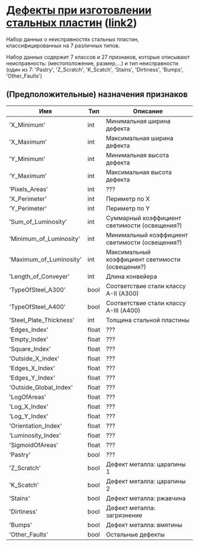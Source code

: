# [Дефекты при изготовлении стальных пластин](http://archive.ics.uci.edu/ml/datasets/Steel+Plates+Faults) ([link2](https://github.com/makinarocks/awesome-industrial-machine-datasets/tree/master/data-explanation/Steel%20Plates%20Faults))

Набор данных о неисправностях стальных пластин, классифицированных на 7 различных типов.

Набор данных содержит 7 классов и 27 признаков, которые описывают неисправность: (местоположение, размер,...) и тип неисправности (один из 7: 'Pastry', 'Z_Scratch', 'K_Scatch', 'Stains', 'Dirtiness', 'Bumps', 'Other_Faults')

## (Предположительные) назначения признаков

| Имя                     | Тип   | Описание                                         |
| ----------------------- | ----- | ------------------------------------------------ |
| 'X_Minimum'             | int   | Минимальная ширина дефекта                       |
| 'X_Maximum'             | int   | Максимальная ширина дефекта                      |
| 'Y_Minimum'             | int   | Минимальная высота дефекта                       |
| 'Y_Maximum'             | int   | Максимальная высота дефекта                      |
| 'Pixels_Areas'          | int   | ???                                              |
| 'X_Perimeter'           | int   | Периметр по X                                    |
| 'Y_Perimeter'           | int   | Периметр по Y                                    |
| 'Sum_of_Luminosity'     | int   | Суммарный коэффициент светимости (освещения?)    |
| 'Minimum_of_Luminosity' | int   | Минимальный коэффициент светимости (освещения?)  |
| 'Maximum_of_Luminosity' | int   | Максимальный коэффициент светимости (освещения?) |
| 'Length_of_Conveyer'    | int   | Длина конвейера                                  |
| 'TypeOfSteel_A300'      | bool  | Соответствие стали классу A-II (A300)            |
| 'TypeOfSteel_A400'      | bool  | Соответствие стали классу A-III (A400)           |
| 'Steel_Plate_Thickness' | int   | Толщина стальной пластины                        |
| 'Edges_Index'           | float | ???                                              |
| 'Empty_Index'           | float | ???                                              |
| 'Square_Index'          | float | ???                                              |
| 'Outside_X_Index'       | float | ???                                              |
| 'Edges_X_Index'         | float | ???                                              |
| 'Edges_Y_Index'         | float | ???                                              |
| 'Outside_Global_Index'  | float | ???                                              |
| 'LogOfAreas'            | float | ???                                              |
| 'Log_X_Index'           | float | ???                                              |
| 'Log_Y_Index'           | float | ???                                              |
| 'Orientation_Index'     | float | ???                                              |
| 'Luminosity_Index'      | float | ???                                              |
| 'SigmoidOfAreas'        | float | ???                                              |
| 'Pastry'                | bool  | ???                                              |
| 'Z_Scratch'             | bool  | Дефект металла: царапины 1                       |
| 'K_Scatch'              | bool  | Дефект металла: царапины 2                       |
| 'Stains'                | bool  | Дефект металла: ржавчина                         |
| 'Dirtiness'             | bool  | Дефект металла: загрязнение                      |
| 'Bumps'                 | bool  | Дефект металла: вмятины                          |
| 'Other_Faults'          | bool  | Остальные дефекты                                |
